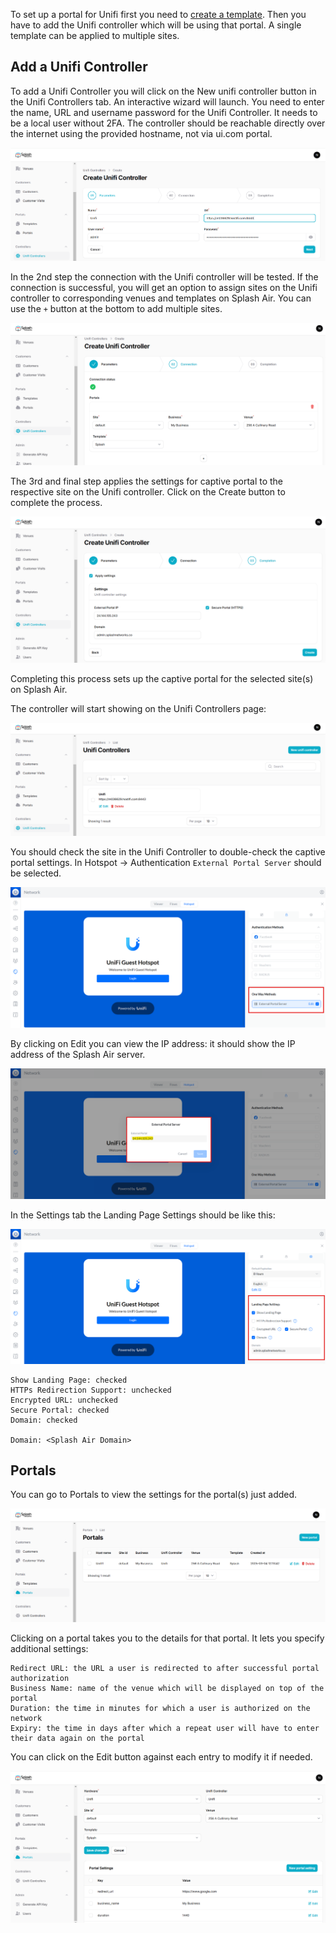 To set up a portal for Unifi first you need to [create a template](../defining-templates.md). Then you have to add the Unifi controller which will be using that portal. A single template can be applied to multiple sites.

## Add a Unifi Controller

To add a Unifi Controller you will click on the New unifi controller button in the Unifi Controllers tab. An interactive wizard will launch. You need to enter the name, URL and username password for the Unifi Controller. It needs to be a local user without 2FA. The controller should be reachable directly over the internet using the provided hostname, not via ui.com portal.

![Unifi Wizard 1](../assets/images/unifi/unifi-wizard-1.png)

In the 2nd step the connection with the Unifi controller will be tested. If the connection is successful, you will get an option to assign sites on the Unifi controller to corresponding venues and templates on Splash Air. You can use the `+` button at the bottom to add multiple sites.

![Unifi Wizard 2](../assets/images/unifi/unifi-wizard-2.png)

The 3rd and final step applies the settings for captive portal to the respective site on the Unifi controller. Click on the Create button to complete the process.

![Unifi Wizard 3](../assets/images/unifi/unifi-wizard-3.png)

Completing this process sets up the captive portal for the selected site(s) on Splash Air.

The controller will start showing on the Unifi Controllers page:

![Controller Added](../assets/images/controller-added.png)

You should check the site in the Unifi Controller to double-check the captive portal settings. In Hotspot -> Authentication `External Portal Server` should be selected. 

![Unifi External Portal Server](../assets/images/unifi/unifi-external-portal-server.png)

By clicking on Edit you can view the IP address: it should show the IP address of the Splash Air server.

![Unifi Portal Server IP](../assets/images/unifi/unifi-portal-server-ip.png)

In the Settings tab the Landing Page Settings should be like this:

![Unifi Landing Page Settings](../assets/images/unifi/unifi-landing-page.png)

```
Show Landing Page: checked
HTTPs Redirection Support: unchecked
Encrypted URL: unchecked
Secure Portal: checked
Domain: checked

Domain: <Splash Air Domain>
```

## Portals

You can go to Portals to view the settings for the portal(s) just added.

![Unifi Portals](../assets/images/unifi/unifi-portals.png)

Clicking on a portal takes you to the details for that portal. It lets you specify additional settings:

```
Redirect URL: the URL a user is redirected to after successful portal authorization
Business Name: name of the venue which will be displayed on top of the portal
Duration: the time in minutes for which a user is authorized on the network
Expiry: the time in days after which a repeat user will have to enter their data again on the portal
```

You can click on the Edit button against each entry to modify it if needed.

![Unifi Portal Details](../assets/images/unifi/unifi-portal-details.png)